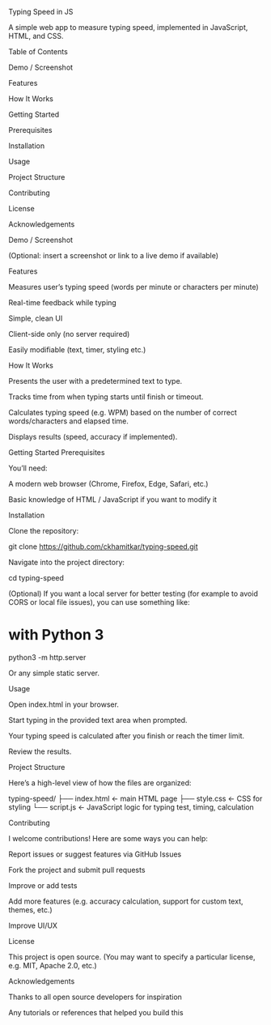 Typing Speed in JS

A simple web app to measure typing speed, implemented in JavaScript, HTML, and CSS.

Table of Contents

Demo / Screenshot

Features

How It Works

Getting Started

Prerequisites

Installation

Usage

Project Structure

Contributing

License

Acknowledgements

Demo / Screenshot

(Optional: insert a screenshot or link to a live demo if available)

Features

Measures user’s typing speed (words per minute or characters per minute)

Real-time feedback while typing

Simple, clean UI

Client-side only (no server required)

Easily modifiable (text, timer, styling etc.)

How It Works

Presents the user with a predetermined text to type.

Tracks time from when typing starts until finish or timeout.

Calculates typing speed (e.g. WPM) based on the number of correct words/characters and elapsed time.

Displays results (speed, accuracy if implemented).

Getting Started
Prerequisites

You’ll need:

A modern web browser (Chrome, Firefox, Edge, Safari, etc.)

Basic knowledge of HTML / JavaScript if you want to modify it

Installation

Clone the repository:

git clone https://github.com/ckhamitkar/typing-speed.git


Navigate into the project directory:

cd typing-speed


(Optional) If you want a local server for better testing (for example to avoid CORS or local file issues), you can use something like:

# with Python 3
python3 -m http.server


Or any simple static server.

Usage

Open index.html in your browser.

Start typing in the provided text area when prompted.

Your typing speed is calculated after you finish or reach the timer limit.

Review the results.

Project Structure

Here’s a high-level view of how the files are organized:

typing-speed/
├── index.html          ← main HTML page
├── style.css           ← CSS for styling
└── script.js           ← JavaScript logic for typing test, timing, calculation

Contributing

I welcome contributions! Here are some ways you can help:

Report issues or suggest features via GitHub Issues

Fork the project and submit pull requests

Improve or add tests

Add more features (e.g. accuracy calculation, support for custom text, themes, etc.)

Improve UI/UX

License

This project is open source. (You may want to specify a particular license, e.g. MIT, Apache 2.0, etc.)

Acknowledgements

Thanks to all open source developers for inspiration

Any tutorials or references that helped you build this
